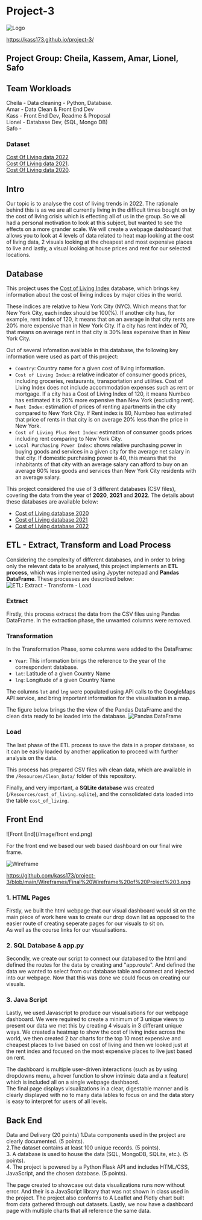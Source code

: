 # Project-3

![Logo](Images/Cost.jpeg)

https://kass173.github.io/project-3/

## Project Group: Cheila, Kassem, Amar, Lionel, Safo  

## Team Workloads

Cheila - Data cleaning - Python, Database.  
Amar - Data Clean & Front End Dev  
Kass - Front End Dev, Readme & Proposal  
Lionel - Database Dev, (SQL, Mongo DB)  
Safo - 

### Dataset

[Cost Of Living data 2022](Resources/Cost_of_Living_2022.csv)  
[Cost Of Living data 2021](Resources/Cost_of_Living_2021.csv).  
[Cost Of Living data 2020](Resources/Cost_of_Living_2020.csv).  

## Intro

Our topic is to analyse the cost of living trends in 2022. The rationale behind this is as we are all currently living in the difficult times 
bought on by the cost of living crisis which is effecting all of us in the group.
So we all had a personal motivation to look at this subject, but wanted to see the effects on a more grander scale. 
We will create a webpage dashboard that allows you to look at 4 levels of data related to heat map looking at the cost of living data, 2 visuals
looking at the cheapest and most expensive places to live and lastly, a visual looking at house prices and rent for our selected locations.


## Database

This project uses the [Cost of Living Index](https://www.kaggle.com/datasets/ankanhore545/cost-of-living-index-2022) database, which brings key information about the cost of living indices by major cities in the world.

These indices are relative to New York City (NYC). Which means that for New York City, each index should be 100(%). If another city has, for example, rent index of 120, it means that on an average in that city rents are 20% more expensive than in New York City. If a city has rent index of 70, that means on average rent in that city is 30% less expensive than in New York City.

Out of several infomation available in this database, the following key information were used as part of this project:
 * `Country`: Country name for a given cost of living information.
 * `Cost of Living Index`: a relative indicator of consumer goods prices, including groceries, restaurants, transportation and utilities. Cost of Living Index does not include accommodation expenses such as rent or mortgage. If a city has a Cost of Living Index of 120, it means Numbeo has estimated it is 20% more expensive than New York (excluding rent).
 * `Rent Index`: estimation of prices of renting apartments in the city compared to New York City. If Rent index is 80, Numbeo has estimated that price of rents in that city is on average 20% less than the price in New York.
 * `Cost of Living Plus Rent Index`: estimation of consumer goods prices including rent comparing to New York City.
 * `Local Purchasing Power Index`: shows relative purchasing power in buying goods and services in a given city for the average net salary in that city. If domestic purchasing power is 40, this means that the inhabitants of that city with an average salary can afford to buy on an average 60%  less goods and services than New York City residents with an average salary.

This project considered the use of 3 different databases (CSV files), covering the data from the year of **2020**, **2021** and **2022**. The details about these databases are available below:
 * [Cost of Living database 2020](https://www.kaggle.com/datasets/andradaolteanu/2020-cost-of-living)
 * [Cost of Living database 2021](https://www.kaggle.com/datasets/ryanbbrown/cost-of-living-index-by-country-numbeo-2021)
 * [Cost of Living database 2022](https://www.kaggle.com/datasets/ankanhore545/cost-of-living-index-2022)


## ETL - Extract, Transform and Load Process

Considering the complexity of different databases, and in order to bring only the relevant data to be analysed, this project implements an **ETL process**, which was implemented using Jypyter notepad and **Pandas DataFrame**. These processes are described below:
![ETL: Extract - Transform - Load](/Images/ETL.png)

### Extract

Firstly, this process extracst the data from the CSV files using Pandas DataFrame. In the extraction phase, the unwanted columns were removed.

### Transformation

In the Transformation Phase, some columns were added to the DataFrame:
 * `Year`: This information brings the reference to the year of the correspondent database.
 * `lat`: Latitude of a given Country Name
 * `lng`: Longitude of a given Country Name

The columns `lat` and `lng` were populated using API calls to the GoogleMaps API service, and bring important information for the visualisation in a map.

The figure below brings the the view of the Pandas DataFrame and the clean data ready to be loaded into the database.
![Pandas DataFrame](/Images/Pandas_DataFrame.png)


### Load

The last phase of the ETL process to save the data in a proper database, so it can be easily loaded by another application to proceed with further analysis on the data.

This process has prepared CSV files wih clean data, which are available in the `/Resources/Clean_Data/` folder of this repository.

Finally, and very important, a **SQLite database** was created (`/Resources/cost_of_living.sqlite`), and the consolidated data loaded into the table `cost_of_living`.


## Front End

![Front End](/Image/front end.png)

For the front end we based our web based dashboard on our final wire frame. 

![Wireframe](/Images/wireframe.png)

https://github.com/kass173/project-3/blob/main/Wireframes/Final%20Wireframe%20of%20Project%203.png

### 1. HTML Pages
Firstly, we built the html webpage that our visual dashboard would sit on the main piece of work here was to create our drop down list as opposed to the 
easier route of creating seperate pages for our visuals to sit on.  
As well as the course links for our visualisations.

### 2. SQL Database & app.py
Secondly, we create our script to connect our databased to the html and defined the routes for the data by creating and "app.route". And defined the data
we wanted to select from our database table and connect and injected into our webpage. Now that this was done we could focus on creating our visuals.

### 3. Java Script
Lastly, we used Javascript to produce our visualisations for our webpage dashboard. We were required to create a minimum of 3 unique views to present our
data we met this by creating 4 visuals in 3 differant unique ways. We created a heatmap to show the cost of living index across the world, we then
created 2 bar charts for the top 10 most expensive and cheapest places to live based on cost of living and then we looked just at the rent index and
focused on the most expensive places to live just based on rent.   

The dashboard is multiple user-driven interactions (such as by using dropdowns menu, a hover function to show intrinsic data and a x feature) which is
included all on a single webpage dashbaord.  
The final page displays visualizations in a clear, digestable manner and is clearly displayed with no to many data lables to focus on and the data story
is easy to interpret for users of all levels.

## Back End

Data and Delivery (20 points)
1.Data components used in the project are clearly documented. (5 points).  
2.The dataset contains at least 100 unique records. (5 points).  
3. A database is used to house the data (SQL, MongoDB, SQLite, etc.). (5 points).  
4. The project is powered by a Python Flask API and includes HTML/CSS, JavaScript, and the chosen database. (5 points).  

The page created to showcase out data visualizations runs now without error. And their is a JavaScript library that was not shown in class used in the 
project. The project also conforms to A Leaflet and Plotly chart built from data gathered through out datasets. Lastly, we now have a dashboard page with 
multiple charts that all reference the same data.




